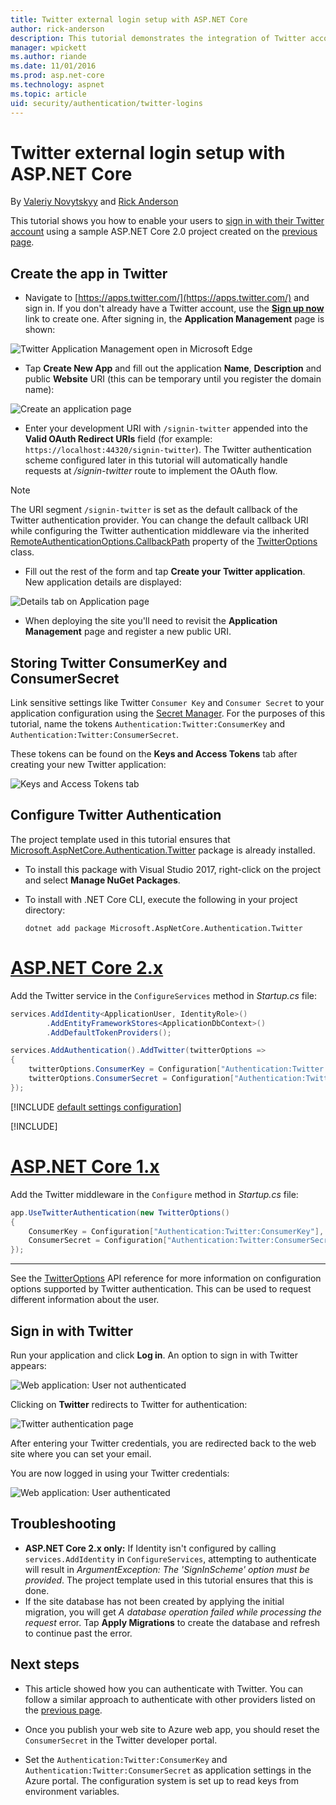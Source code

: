 ```yaml
---
title: Twitter external login setup with ASP.NET Core
author: rick-anderson
description: This tutorial demonstrates the integration of Twitter account user authentication into an existing ASP.NET Core app.
manager: wpickett
ms.author: riande
ms.date: 11/01/2016
ms.prod: asp.net-core
ms.technology: aspnet
ms.topic: article
uid: security/authentication/twitter-logins
---
```

# Twitter external login setup with ASP.NET Core

By [Valeriy Novytskyy](https://github.com/01binary) and [Rick Anderson](https://twitter.com/RickAndMSFT)

This tutorial shows you how to enable your users to [sign in with their Twitter account](https://dev.twitter.com/web/sign-in/desktop-browser) using a sample ASP.NET Core 2.0 project created on the [previous page](xref:security/authentication/social/index).

## Create the app in Twitter

* Navigate to [https://apps.twitter.com/](https://apps.twitter.com/) and sign in. If you don't already have a Twitter account, use the **[Sign up now](https://twitter.com/signup)** link to create one. After signing in, the **Application Management** page is shown:

![Twitter Application Management open in Microsoft Edge](index/_static/TwitterAppManage.png)

* Tap **Create New App** and fill out the application **Name**, **Description** and public **Website** URI (this can be temporary until you register the domain name):

![Create an application page](index/_static/TwitterCreate.png)

* Enter your development URI with `/signin-twitter` appended into the **Valid OAuth Redirect URIs** field (for example: `https://localhost:44320/signin-twitter`). The Twitter authentication scheme configured later in this tutorial will automatically handle requests at */signin-twitter* route to implement the OAuth flow.

> [!NOTE]
> The URI segment `/signin-twitter` is set as the default callback of the Twitter authentication provider. You can change the default callback URI while configuring the Twitter authentication middleware via the inherited [RemoteAuthenticationOptions.CallbackPath](/dotnet/api/microsoft.aspnetcore.authentication.remoteauthenticationoptions.callbackpath) property of the [TwitterOptions](/dotnet/api/microsoft.aspnetcore.authentication.twitter.twitteroptions) class.

* Fill out the rest of the form and tap **Create your Twitter application**. New application details are displayed:

![Details tab on Application page](index/_static/TwitterAppDetails.png)

* When deploying the site you'll need to revisit the **Application Management** page and register a new public URI.

## Storing Twitter ConsumerKey and ConsumerSecret

Link sensitive settings like Twitter `Consumer Key` and `Consumer Secret` to your application configuration using the [Secret Manager](xref:security/app-secrets). For the purposes of this tutorial, name the tokens `Authentication:Twitter:ConsumerKey` and `Authentication:Twitter:ConsumerSecret`.

These tokens can be found on the **Keys and Access Tokens** tab after creating your new Twitter application:

![Keys and Access Tokens tab](index/_static/TwitterKeys.png)

## Configure Twitter Authentication

The project template used in this tutorial ensures that [Microsoft.AspNetCore.Authentication.Twitter](https://www.nuget.org/packages/Microsoft.AspNetCore.Authentication.Twitter) package is already installed.

* To install this package with Visual Studio 2017, right-click on the project and select **Manage NuGet Packages**.
* To install with .NET Core CLI, execute the following in your project directory:

   `dotnet add package Microsoft.AspNetCore.Authentication.Twitter`

# [ASP.NET Core 2.x](#tab/aspnetcore2x/)

Add the Twitter service in the `ConfigureServices` method in *Startup.cs* file:

```csharp
services.AddIdentity<ApplicationUser, IdentityRole>()
        .AddEntityFrameworkStores<ApplicationDbContext>()
        .AddDefaultTokenProviders();

services.AddAuthentication().AddTwitter(twitterOptions =>
{
    twitterOptions.ConsumerKey = Configuration["Authentication:Twitter:ConsumerKey"];
    twitterOptions.ConsumerSecret = Configuration["Authentication:Twitter:ConsumerSecret"];
});
```

[!INCLUDE [default settings configuration](includes/default-settings.md)]

[!INCLUDE[](~/includes/chain-auth-providers.md)]

# [ASP.NET Core 1.x](#tab/aspnetcore1x/)

Add the Twitter middleware in the `Configure` method in *Startup.cs* file:

```csharp
app.UseTwitterAuthentication(new TwitterOptions()
{
    ConsumerKey = Configuration["Authentication:Twitter:ConsumerKey"],
    ConsumerSecret = Configuration["Authentication:Twitter:ConsumerSecret"]
});
```

---

See the [TwitterOptions](/dotnet/api/microsoft.aspnetcore.builder.twitteroptions) API reference for more information on configuration options supported by Twitter authentication. This can be used to request different information about the user.

## Sign in with Twitter

Run your application and click **Log in**. An option to sign in with Twitter appears:

![Web application: User not authenticated](index/_static/DoneTwitter.png)

Clicking on **Twitter** redirects to Twitter for authentication:

![Twitter authentication page](index/_static/TwitterLogin.png)

After entering your Twitter credentials, you are redirected back to the web site where you can set your email.

You are now logged in using your Twitter credentials:

![Web application: User authenticated](index/_static/Done.png)

## Troubleshooting

* **ASP.NET Core 2.x only:** If Identity isn't configured by calling `services.AddIdentity` in `ConfigureServices`, attempting to authenticate will result in *ArgumentException: The 'SignInScheme' option must be provided*. The project template used in this tutorial ensures that this is done.
* If the site database has not been created by applying the initial migration, you will get *A database operation failed while processing the request* error. Tap **Apply Migrations** to create the database and refresh to continue past the error.

## Next steps

* This article showed how you can authenticate with Twitter. You can follow a similar approach to authenticate with other providers listed on the [previous page](xref:security/authentication/social/index).

* Once you publish your web site to Azure web app, you should reset the `ConsumerSecret` in the Twitter developer portal.

* Set the `Authentication:Twitter:ConsumerKey` and `Authentication:Twitter:ConsumerSecret` as application settings in the Azure portal. The configuration system is set up to read keys from environment variables.
